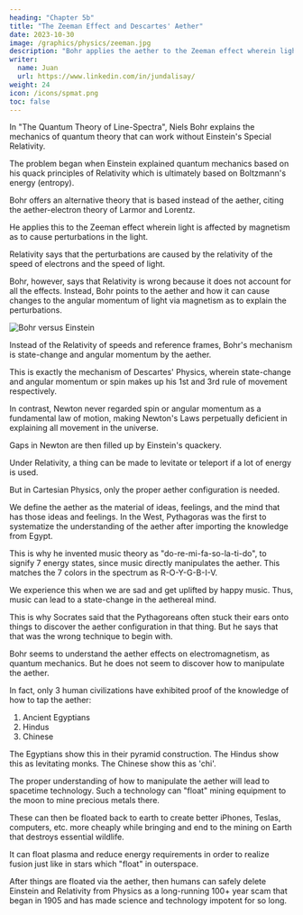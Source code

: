 ```yaml
---
heading: "Chapter 5b"
title: "The Zeeman Effect and Descartes' Aether"
date: 2023-10-30
image: /graphics/physics/zeeman.jpg
description: "Bohr applies the aether to the Zeeman effect wherein light is affected by magnetism as to cause perturbations in the light"
writer:
  name: Juan
  url: https://www.linkedin.com/in/jundalisay/
weight: 24
icon: /icons/spmat.png
toc: false
---
```




In "The Quantum Theory of Line-Spectra", Niels Bohr explains the mechanics of quantum theory that can work without Einstein's Special Relativity.

The problem began when Einstein explained quantum mechanics based on his quack principles of Relativity which is ultimately based on Boltzmann's energy (entropy). 

Bohr offers an alternative theory that is based instead of the aether, citing the aether-electron theory of Larmor and Lorentz. 

He applies this to the Zeeman effect wherein light is affected by magnetism as to cause perturbations in the light. 

Relativity says that the perturbations are caused by the relativity of the speed of electrons and the speed of light. 

Bohr, however, says that Relativity is wrong because it does not account for all the effects. Instead, Bohr points to the aether and how it can cause changes to the angular momentum of light via magnetism as to explain the perturbations. 


![Bohr versus Einstein](/graphics/physics/zeeman.jpg)

Instead of the Relativity of speeds and reference frames, Bohr's mechanism is state-change and angular momentum by the aether. 

This is exactly the mechanism of Descartes' Physics, wherein state-change and angular momentum or spin makes up his 1st and 3rd rule of movement respectively. 

In contrast, Newton never regarded spin or angular momentum as a fundamental law of motion, making Newton's Laws perpetually deficient in  explaining all movement in the universe. 

Gaps in Newton are then filled up by Einstein's quackery.  

Under Relativity, a thing can be made to levitate or teleport if a lot of energy is used. 

But in Cartesian Physics, only the proper aether configuration is needed. 

We define the aether as the material of ideas, feelings, and the mind that has those ideas and feelings. In the West, Pythagoras was the first to systematize the understanding of the aether after importing the knowledge from Egypt. 

This is why he invented music theory as "do-re-mi-fa-so-la-ti-do", to signify 7 energy states, since music directly manipulates the aether. This matches the 7 colors in the spectrum as R-O-Y-G-B-I-V.

We experience this when we are sad and get uplifted by happy music. Thus, music can lead to a state-change in the aethereal mind.  

This is why Socrates said that the Pythagoreans often stuck their ears onto things to discover the aether configuration in that thing. But he says that that was the wrong technique to begin with. 

Bohr seems to understand the aether effects on electromagnetism, as quantum mechanics. But he does not seem to discover how to manipulate the aether. 

In fact, only 3 human civilizations have exhibited proof of the knowledge of how to tap the aether: 

1. Ancient Egyptians
2. Hindus
3. Chinese

The Egyptians show this in their pyramid construction. The Hindus show this as levitating monks. The Chinese show this as 'chi'. 

The proper understanding of how to manipulate the aether will lead to spacetime technology. Such a technology can "float" mining equipment to the moon to mine precious metals there. 

These can then be floated back to earth to create better iPhones, Teslas, computers, etc. more cheaply while bringing and end to the mining on Earth that destroys essential wildlife. 

It can float plasma and reduce energy requirements in order to realize fusion just like in stars which "float" in outerspace. 

After things are floated via the aether, then humans can safely delete Einstein and Relativity from Physics as a long-running 100+ year scam that began in 1905 and has made science and technology impotent for so long.

